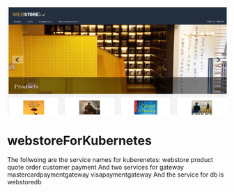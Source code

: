 <img src="githubimages/webstoreimages.png"/>




# webstoreForKubernetes



The follwoing are the service names for kuberenetes:
	webstore
	product
	quote
	order
	customer
	payment
And two services for gateway
	mastercardpaymentgateway
	visapaymentgateway
And the service for db is 
	webstoredb
